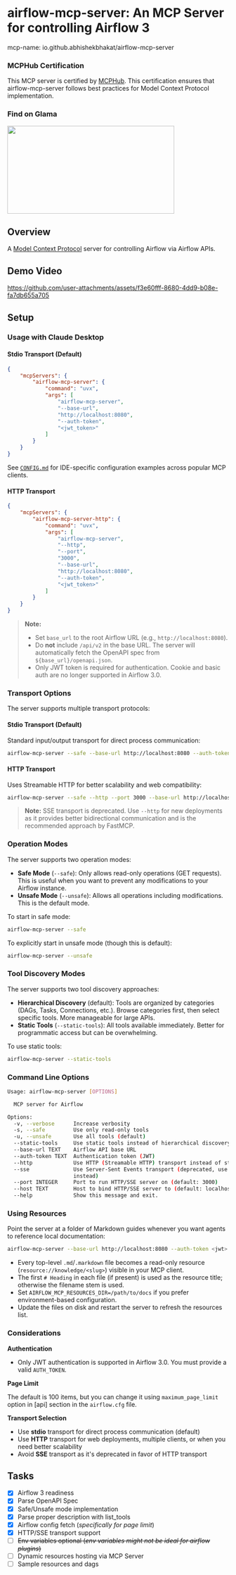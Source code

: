 # airflow-mcp-server: An MCP Server for controlling Airflow 3

mcp-name: io.github.abhishekbhakat/airflow-mcp-server

### MCPHub Certification

This MCP server is certified by [MCPHub](https://mcphub.com/mcp-servers/abhishekbhakat/airflow-mcp-server). This certification ensures that airflow-mcp-server follows best practices for Model Context Protocol implementation.


### Find on Glama

<a href="https://glama.ai/mcp/servers/6gjq9w80xr">
  <img width="380" height="200" src="https://glama.ai/mcp/servers/6gjq9w80xr/badge" />
</a>

## Overview
A [Model Context Protocol](https://modelcontextprotocol.io/) server for controlling Airflow via Airflow APIs.

## Demo Video

https://github.com/user-attachments/assets/f3e60fff-8680-4dd9-b08e-fa7db655a705

## Setup

### Usage with Claude Desktop

#### Stdio Transport (Default)
```json
{
    "mcpServers": {
        "airflow-mcp-server": {
            "command": "uvx",
            "args": [
                "airflow-mcp-server",
                "--base-url",
                "http://localhost:8080",
                "--auth-token",
                "<jwt_token>"
            ]
        }
    }
}
```


See [`CONFIG.md`](CONFIG.md) for IDE-specific configuration examples across popular MCP clients.

#### HTTP Transport
```json
{
    "mcpServers": {
        "airflow-mcp-server-http": {
            "command": "uvx",
            "args": [
                "airflow-mcp-server",
                "--http",
                "--port",
                "3000",
                "--base-url",
                "http://localhost:8080",
                "--auth-token",
                "<jwt_token>"
            ]
        }
    }
}
```

> **Note:**
> - Set `base_url` to the root Airflow URL (e.g., `http://localhost:8080`).
> - Do **not** include `/api/v2` in the base URL. The server will automatically fetch the OpenAPI spec from `${base_url}/openapi.json`.
> - Only JWT token is required for authentication. Cookie and basic auth are no longer supported in Airflow 3.0.

### Transport Options

The server supports multiple transport protocols:

#### Stdio Transport (Default)
Standard input/output transport for direct process communication:
```bash
airflow-mcp-server --safe --base-url http://localhost:8080 --auth-token <jwt>
```

#### HTTP Transport
Uses Streamable HTTP for better scalability and web compatibility:
```bash
airflow-mcp-server --safe --http --port 3000 --base-url http://localhost:8080 --auth-token <jwt>
```

> **Note:** SSE transport is deprecated. Use `--http` for new deployments as it provides better bidirectional communication and is the recommended approach by FastMCP.

### Operation Modes

The server supports two operation modes:

- **Safe Mode** (`--safe`): Only allows read-only operations (GET requests). This is useful when you want to prevent any modifications to your Airflow instance.
- **Unsafe Mode** (`--unsafe`): Allows all operations including modifications. This is the default mode.

To start in safe mode:
```bash
airflow-mcp-server --safe
```

To explicitly start in unsafe mode (though this is default):
```bash
airflow-mcp-server --unsafe
```

### Tool Discovery Modes

The server supports two tool discovery approaches:

- **Hierarchical Discovery** (default): Tools are organized by categories (DAGs, Tasks, Connections, etc.). Browse categories first, then select specific tools. More manageable for large APIs.
- **Static Tools** (`--static-tools`): All tools available immediately. Better for programmatic access but can be overwhelming.

To use static tools:
```bash
airflow-mcp-server --static-tools
```

### Command Line Options

```bash
Usage: airflow-mcp-server [OPTIONS]

  MCP server for Airflow

Options:
  -v, --verbose      Increase verbosity
  -s, --safe         Use only read-only tools
  -u, --unsafe       Use all tools (default)
  --static-tools     Use static tools instead of hierarchical discovery
  --base-url TEXT    Airflow API base URL
  --auth-token TEXT  Authentication token (JWT)
  --http             Use HTTP (Streamable HTTP) transport instead of stdio
  --sse              Use Server-Sent Events transport (deprecated, use --http
                     instead)
  --port INTEGER     Port to run HTTP/SSE server on (default: 3000)
  --host TEXT        Host to bind HTTP/SSE server to (default: localhost)
  --help             Show this message and exit.
```

### Using Resources

Point the server at a folder of Markdown guides whenever you want agents to reference local documentation:

```bash
airflow-mcp-server --base-url http://localhost:8080 --auth-token <jwt> --resources-dir ~/airflow-resources
```

- Every top-level `.md`/`.markdown` file becomes a read-only resource (`resource://knowledge/<slug>`) visible in your MCP client.
- The first `# Heading` in each file (if present) is used as the resource title; otherwise the filename stem is used.
- Set `AIRFLOW_MCP_RESOURCES_DIR=/path/to/docs` if you prefer environment-based configuration.
- Update the files on disk and restart the server to refresh the resources list.

### Considerations

**Authentication**

- Only JWT authentication is supported in Airflow 3.0. You must provide a valid `AUTH_TOKEN`.

**Page Limit**

The default is 100 items, but you can change it using `maximum_page_limit` option in [api] section in the `airflow.cfg` file.

**Transport Selection**

- Use **stdio** transport for direct process communication (default)
- Use **HTTP** transport for web deployments, multiple clients, or when you need better scalability
- Avoid **SSE** transport as it's deprecated in favor of HTTP transport

## Tasks

- [x] Airflow 3 readiness
- [x] Parse OpenAPI Spec
- [x] Safe/Unsafe mode implementation
- [x] Parse proper description with list_tools
- [x] Airflow config fetch (_specifically for page limit_)
- [x] HTTP/SSE transport support
- [ ] ~~Env variables optional (_env variables might not be ideal for airflow plugins_)~~
- [ ] Dynamic resources hosting via MCP Server
- [ ] Sample resources and dags
